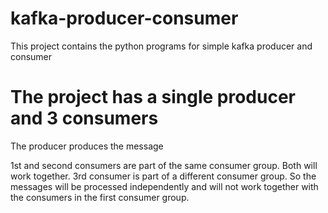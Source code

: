 # kafka-producer-consumer
This project contains the python programs for simple kafka producer and consumer

# The project has a single producer and 3 consumers
The producer produces the message

1st and second consumers are part of the same consumer group. Both will work together. 
3rd consumer is part of a different consumer group. So the messages will be processed independently and will not work together with the consumers in the first consumer group. 
